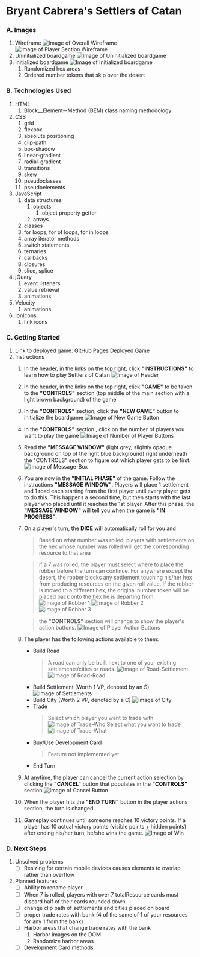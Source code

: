 # Bryant Cabrera's Settlers of Catan

### A. Images
1. Wireframe
![Image of Overall Wireframe](README_imgs/Settlers-of-Catan_wireframe.png)
![Image of Player Section Wireframe](README_imgs/Settlers-of-Catan_wireframe-player_section.png)
2. Uninitialized boardgame
![Image of Uninitialized boardgame](README_imgs/Settlers-of-Catan_uninitialized.png)
3. Initialized boardgame
![Image of Initialized boardgame](README_imgs/Settlers-of-Catan_initialized.png)
    1.  Randomized hex areas
    2.  Ordered number tokens that skip over the desert

### B. Technologies Used
1. HTML
    1. Block__Element--Method (BEM) class naming methodology
2. CSS
    1. grid
    2. flexbox
    3. absolute positioning
    3. clip-path
    3. box-shadow
    4. linear-gradient
    5. radial-gradient
    6. transitions
    7. skew
    7. pseudoclasses
    8. pseudoelements
3. JavaScript
    1. data structures
        1. objects
            1. object property getter
        2. arrays
    2. classes
    3. for loops, for of loops, for in loops
    4. array iterator methods
    3. switch statements
    4. ternaries
    5. callbacks
    6. closures
    7. slice, splice
4. jQuery
    1. event listeners
    2. value retrieval
    3. animations
5. Velocity
    1. animations
6. IonIcons
    1. link icons
### C. Getting Started
1. Link to deployed game:
[GitHub Pages Deployed Game](https://bryantcabrera.github.io/Settlers-of-Catan/#)
2. Instructions
    1. In the header, in the links on the top right, click **"INSTRUCTIONS"** to learn how to play Settlers of Catan
    ![Image of Header](README_imgs/Settlers-of-Catan_header.png)
    2. In the header, in the links on the top right, click **"GAME"** to be taken to the **"CONTROLS"** section (top middle of the main section with a light brown background) of the game
    3. In the **"CONTROLS"** section, click the **"NEW GAME"** button to initialize the boardgame
    ![Image of New Game Button](README_imgs/Settlers-of-Catan_new-game.png)
    4. In the **"CONTROLS"** section , click on the number of players you want to play the game
    ![Image of Number of Player Buttons](README_imgs/Settlers-of-Catan_num-players.png)
    5. Read the **"MESSAGE WINDOW"** (light grey, slightly opaque background on top of the light blue background) right underneath the "CONTROLS" section to figure out which player gets to be first.
    ![Image of Message-Box](README_imgs/Settlers-of-Catan_message-box.png)
    6. You are now in the **"INITIAL PHASE"** of the game.  Follow the instructions **"MESSAGE WINDOW"**.  Players will place 1 settlement and 1 road each starting from the first player until every player gets to do this.  This happens a second time, but then starts with the last player who placed until it reaches the 1st player.  After this phase, the **"MESSAGE WINDOW"** will tell you when the game is **"IN PROGRESS"**.
    7. On a player's turn, the **DICE** will automatically roll for you and   
        > Based on what number was rolled, players with settlements on the hex whose number was rolled will get the corresponding resource to that area

        > if a 7 was rolled, the player must select where to place the robber before the turn can continue.  For anywhere except the desert, the robber blocks any settlement touching his/her hex from producing resources on the given roll value.  If the robber is moved to a different hex, the original number token will be placed back onto the hex he is departing from.
        ![Image of Robber 1](README_imgs/Settlers-of-Catan_robber1.png)
        ![Image of Robber 2](README_imgs/Settlers-of-Catan_robber2.png)
        ![Image of Robber 3](README_imgs/Settlers-of-Catan_robber3.png)

        > the **"CONTROLS"** section will change to show the player's action buttons.
        ![Image of Player Action Buttons](README_imgs/Settlers-of-Catan_player-actions.png)
    8.  The player has the following actions available to them:
        -  Build Road
            > A road can only be built next to one of your existing settlements/cities or roads.
            ![Image of Road-Settlement](README_imgs/Settlers-of-Catan_road.png)
            ![Image of Road-Road](README_imgs/Settlers-of-Catan_road2.png)
        -  Build Settlement (Worth 1 VP, denoted by an S)
        ![Image of Settlements](README_imgs/Settlers-of-Catan_settlement.png)
        -  Build City (Worth 2 VP, denoted by a C)
        ![Image of City](README_imgs/Settlers-of-Catan_city.png)
        -  Trade
            > Select which player you want to trade with
            ![Image of Trade-Who](README_imgs/Settlers-of-Catan_trade1.png)
            > Select what you want to trade
            ![Image of Trade-What](README_imgs/Settlers-of-Catan_trade2.png)
        -  Buy/Use Development Card
            > Feature not implemented yet
        -  End Turn
    9.  At anytime, the player can cancel the current action selection by clicking the **"CANCEL"** button that populates in the **"CONTROLS"** section
    ![Image of Cancel Button](README_imgs/Settlers-of-Catan_cancel.png)
    10.  When the player hits the **"END TURN"** button in the player actions section, the turn is changed.
    11.  Gameplay continues until someone reaches 10 victory points.  If a player has 10 actual victory points (visible points + hidden points) after ending his/her turn, he/she wins the game.
    ![Image of Win](README_imgs/Settlers-of-Catan_win.png)
### D. Next Steps
1. Unsolved problems
    - [ ] Resizing for certain mobile devices causes elements to overlap rather than overflow
2. Planned features
    - [ ] Ability to rename player
    - [ ] When 7 is rolled, players with over 7 totalResource cards must discard half of their cards rounded down
    - [ ] change clip path of settlements and cities placed on board
    - [ ] proper trade rates with bank (4 of the same of 1 of your resources for any 1 from the bank)
    - [ ] Harbor areas that change trade rates with the bank
        1. Harbor images on the DOM
        2. Randomize harbor areas
    - [ ] Development Card methods